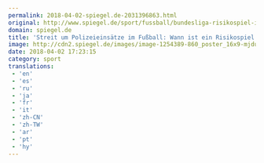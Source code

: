 ```yaml
---
permalink: 2018-04-02-spiegel.de-2031396863.html
original: http://www.spiegel.de/sport/fussball/bundesliga-risikospiel-im-fussball-viel-personal-hohe-kosten-wer-legt-das-fest-a-1200901.html#ref=rss
domain: spiegel.de
title: 'Streit um Polizeieinsätze im Fußball: Wann ist ein Risikospiel ein Risikospiel? - SPIEGEL ONLINE - Sport'
image: http://cdn2.spiegel.de/images/image-1254389-860_poster_16x9-mjdu-1254389.jpg
date: 2018-04-02 17:23:15
category: sport
translations: 
 - 'en'
 - 'es'
 - 'ru'
 - 'ja'
 - 'fr'
 - 'it'
 - 'zh-CN'
 - 'zh-TW'
 - 'ar'
 - 'pt'
 - 'hy'
---
```


